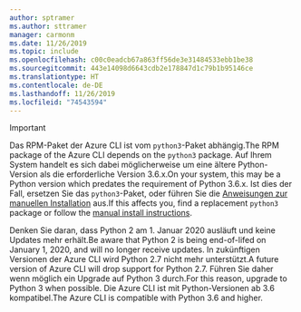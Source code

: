 ```yaml
---
author: sptramer
ms.author: sttramer
manager: carmonm
ms.date: 11/26/2019
ms.topic: include
ms.openlocfilehash: c00c0eadcb67a863ff56de3e31484533ebb1be38
ms.sourcegitcommit: 443e14098d6643cdb2e178847d1c79b1b95146ce
ms.translationtype: HT
ms.contentlocale: de-DE
ms.lasthandoff: 11/26/2019
ms.locfileid: "74543594"
---
```

> [!IMPORTANT]
>
> <span data-ttu-id="473f7-101">Das RPM-Paket der Azure CLI ist vom `python3`-Paket abhängig.</span><span class="sxs-lookup"><span data-stu-id="473f7-101">The RPM package of the Azure CLI depends on the `python3` package.</span></span> <span data-ttu-id="473f7-102">Auf Ihrem System handelt es sich dabei möglicherweise um eine ältere Python-Version als die erforderliche Version 3.6.x.</span><span class="sxs-lookup"><span data-stu-id="473f7-102">On your system, this may be a Python version which predates the requirement of Python 3.6.x.</span></span> <span data-ttu-id="473f7-103">Ist dies der Fall, ersetzen Sie das `python3`-Paket, oder führen Sie die [Anweisungen zur manuellen Installation](../install-azure-cli-linux.md) aus.</span><span class="sxs-lookup"><span data-stu-id="473f7-103">If this affects you, find a replacement `python3` package or follow the [manual install instructions](../install-azure-cli-linux.md).</span></span>
>
> <span data-ttu-id="473f7-104">Denken Sie daran, dass Python 2 am 1. Januar 2020 ausläuft und keine Updates mehr erhält.</span><span class="sxs-lookup"><span data-stu-id="473f7-104">Be aware that Python 2 is being end-of-lifed on January 1, 2020, and will no longer receive updates.</span></span> <span data-ttu-id="473f7-105">In zukünftigen Versionen der Azure CLI wird Python 2.7 nicht mehr unterstützt.</span><span class="sxs-lookup"><span data-stu-id="473f7-105">A future version of Azure CLI will drop support for Python 2.7.</span></span> <span data-ttu-id="473f7-106">Führen Sie daher wenn möglich ein Upgrade auf Python 3 durch.</span><span class="sxs-lookup"><span data-stu-id="473f7-106">For this reason, upgrade to Python 3 when possible.</span></span> <span data-ttu-id="473f7-107">Die Azure CLI ist mit Python-Versionen ab 3.6 kompatibel.</span><span class="sxs-lookup"><span data-stu-id="473f7-107">The Azure CLI is compatible with Python 3.6 and higher.</span></span>
